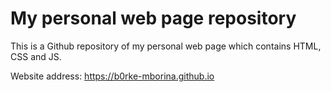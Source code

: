 # My personal web page repository

This is a Github repository of my personal web page which contains HTML, CSS and JS.

Website address: https://b0rke-mborina.github.io